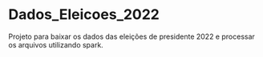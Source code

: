 # Dados_Eleicoes_2022

Projeto para baixar os dados das eleições de presidente 2022 e processar os arquivos utilizando spark.
